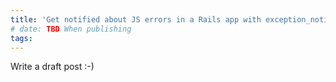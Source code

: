 ```yaml
---
title: 'Get notified about JS errors in a Rails app with exception_notification_js'
# date: TBD When publishing
tags:
---
```


Write a draft post :-)
